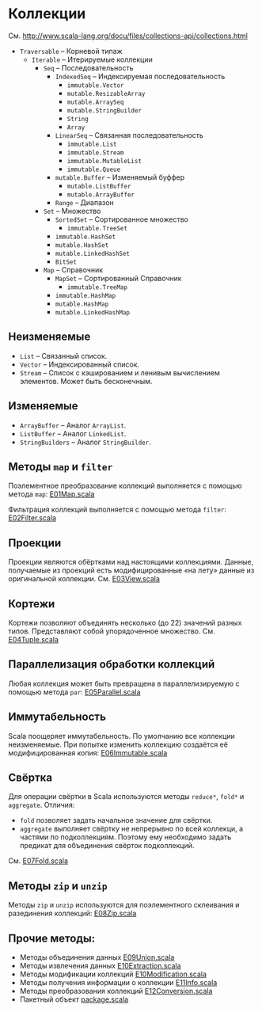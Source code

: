 # Коллекции

См. http://www.scala-lang.org/docu/files/collections-api/collections.html

* `Traversable`  &#8211; Корневой типаж
    * `Iterable`  &#8211; Итерируемые коллекции
        * `Seq` &#8211; Последовательность
            * `IndexedSeq` &#8211; Индексируемая последовательность
                * `immutable.Vector`
                * `mutable.ResizableArray`
                * `mutable.ArraySeq`
                * `mutable.StringBuilder`
                * `String`
                * `Array`
            * `LinearSeq` &#8211; Связанная последовательность
                * `immutable.List`
                * `immutable.Stream`
                * `immutable.MutableList`
                * `immutable.Queue`
            * `mutable.Buffer` &#8211; Изменяемый буффер
                * `mutable.ListBuffer`
                * `mutable.ArrayBuffer`
            * `Range` &#8211; Диапазон
        * `Set` &#8211; Множество
            * `SortedSet` &#8211; Сортированное множество
                * `immutable.TreeSet`
            * `immutable.HashSet`
            * `mutable.HashSet`
            * `mutable.LinkedHashSet`
            * `BitSet`
        * `Map` &#8211; Справочник
            * `MapSet` &#8211; Сортированный Справочник
                * `immutable.TreeMap`
            * `immutable.HashMap`
            * `mutable.HashMap`
            * `mutable.LinkedHashMap`

## Неизменяемые

* `List` &#8211; Связанный список.
* `Vector` &#8211; Индексированный список.
* `Stream` &#8211; Список с кэшированием и ленивым вычислением элементов. Может быть бесконечным.

## Изменяемые

* `ArrayBuffer` &#8211; Аналог `ArrayList`.
* `ListBuffer` &#8211; Аналог `LinkedList`.
* `StringBuilders` &#8211; Аналог `StringBuilder`.

## Методы `map` и `filter`

Поэлементное преобразование коллекций выполняется с помощью метода `map`: [E01Map.scala](E01Map.scala)

Фильтрация коллекций выполняется с помощью метода `filter`: [E02Filter.scala](E02Filter.scala)

## Проекции

Проекции являются обёртками над настоящими коллекциями.
Данные, получаемые из проекций есть модифицированные &laquo;на лету&raquo; данные из оригинальной коллекции.
См. [E03View.scala](E03View.scala)

## Кортежи

Кортежи позволяют объединять несколько (до 22) значений разных типов.
Представляют собой упорядоченное множество.
См. [E04Tuple.scala](E04Tuple.scala)

## Параллелизация обработки коллекций

Любая коллекция может быть превращена в параллелизируемую с помощью метода `par`: [E05Parallel.scala](E05Parallel.scala)

## Иммутабельность

Scala поощеряет иммутабельность. По умолчанию все коллекции неизменяемые.
При попытке изменить коллекцию создаётся её модифицированная копия: [E06Immutable.scala](E06Immutable.scala)

## Свёртка
Для операции свёртки в Scala используются методы `reduce*`, `fold*` и `aggregate`.
Отличия:

* `fold` позволяет задать начальное значение для свёртки.
* `aggregate` выполняет свёртку не непрерывно по всей коллекци, а частями по подколлекциям. Поэтому ему необходимо задать предикат для объединения свёрток подколлекций.

См. [E07Fold.scala](E07Fold.scala)

## Методы `zip` и `unzip`
Методы `zip` и `unzip` используются для поэлементного склеивания и разединения коллекций: [E08Zip.scala](E08Zip.scala)

## Прочие методы:
* Методы объединения данных [E09Union.scala](E09Union.scala)
* Методы извлечения данных [E10Extraction.scala](E10Extraction.scala)
* Методы модификации коллекций [E10Modification.scala](E10Modification.scala)
* Методы получения информации о коллекции [E11Info.scala](E11Info.scala)
* Методы преобразования коллекций [E12Conversion.scala](E12Conversion.scala)
* Пакетный объект [package.scala](package.scala)
